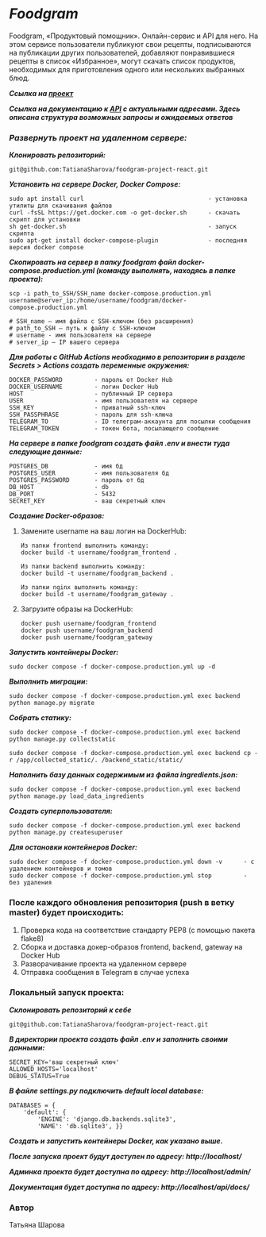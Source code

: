 # **_Foodgram_**
Foodgram, «Продуктовый помощник». Онлайн-сервис и API для него. На этом сервисе пользователи публикуют свои рецепты, подписываются на публикации других пользователей, добавляют понравившиеся рецепты в список «Избранное», могут скачать список продуктов, необходимых для приготовления одного или нескольких выбранных блюд.

**_Ссылка на [проект](http://foodgram-study.ddns.net "Гиперссылка к проекту.")_**

**_Ссылка на документацию к [API](http://foodgram-study.ddns.net/api/docs/ "Гиперссылка к API.") с актуальными адресами. Здесь описана структура возможных запросы и ожидаемых ответов_**

### _Развернуть проект на удаленном сервере:_

**_Клонировать репозиторий:_**
```
git@github.com:TatianaSharova/foodgram-project-react.git
```
**_Установить на сервере Docker, Docker Compose:_**
```
sudo apt install curl                                   - установка утилиты для скачивания файлов
curl -fsSL https://get.docker.com -o get-docker.sh      - скачать скрипт для установки
sh get-docker.sh                                        - запуск скрипта
sudo apt-get install docker-compose-plugin              - последняя версия docker compose
```
**_Скопировать на сервер в папку foodgram файл docker-compose.production.yml (команду выполнять, находясь в папке проекта):_**
```
scp -i path_to_SSH/SSH_name docker-compose.production.yml username@server_ip:/home/username/foodgram/docker-compose.production.yml

# SSH_name — имя файла с SSH-ключом (без расширения)
# path_to_SSH — путь к файлу с SSH-ключом
# username - имя пользователя на сервере
# server_ip — IP вашего сервера
```

**_Для работы с GitHub Actions необходимо в репозитории в разделе Secrets > Actions создать переменные окружения:_**
```
DOCKER_PASSWORD         - пароль от Docker Hub
DOCKER_USERNAME         - логин Docker Hub
HOST                    - публичный IP сервера
USER                    - имя пользователя на сервере
SSH_KEY                 - приватный ssh-ключ
SSH_PASSPHRASE          - пароль для ssh-ключа
TELEGRAM_TO             - ID телеграм-аккаунта для посылки сообщения
TELEGRAM_TOKEN          - токен бота, посылающего сообщение
```
**_На сервере в папке foodgram создать файл .env и внести туда следующие данные:_**
```
POSTGRES_DB             - имя бд
POSTGRES_USER           - имя пользователя бд
POSTGRES_PASSWORD       - пароль от бд
DB_HOST                 - db
DB_PORT                 - 5432
SECRET_KEY              - ваш секретный ключ
```
**_Создание Docker-образов:_**

1.  Замените username на ваш логин на DockerHub:

    ```
    Из папки frontend выполнить команду:
    docker build -t username/foodgram_frontend .

    Из папки backend выполнить команду:
    docker build -t username/foodgram_backend .

    Из папки nginx выполнить команду:
    docker build -t username/foodgram_gateway . 
    ```

2. Загрузите образы на DockerHub:

    ```
    docker push username/foodgram_frontend
    docker push username/foodgram_backend
    docker push username/foodgram_gateway
    ```

**_Запустить контейнеры Docker:_**
```
sudo docker compose -f docker-compose.production.yml up -d
```
**_Выполнить миграции:_**
```
sudo docker compose -f docker-compose.production.yml exec backend python manage.py migrate
```
**_Собрать статику:_**
```
sudo docker compose -f docker-compose.production.yml exec backend python manage.py collectstatic

sudo docker compose -f docker-compose.production.yml exec backend cp -r /app/collected_static/. /backend_static/static/
```
**_Наполнить базу данных содержимым из файла ingredients.json:_**
```
sudo docker compose -f docker-compose.production.yml exec backend python manage.py load_data_ingredients
```
**_Создать суперпользователя:_**
```
sudo docker compose -f docker-compose.production.yml exec backend python manage.py createsuperuser
```
**_Для остановки контейнеров Docker:_**
```
sudo docker compose -f docker-compose.production.yml down -v      - с удалением контейнеров и томов
sudo docker compose -f docker-compose.production.yml stop         - без удаления
```
### После каждого обновления репозитория (push в ветку master) будет происходить:

1. Проверка кода на соответствие стандарту PEP8 (с помощью пакета flake8)
2. Сборка и доставка докер-образов frontend, backend, gateway на Docker Hub
3. Разворачивание проекта на удаленном сервере
4. Отправка сообщения в Telegram в случае успеха

### Локальный запуск проекта:

**_Склонировать репозиторий к себе_**
```
git@github.com:TatianaSharova/foodgram-project-react.git
```

**_В директории проекта создать файл .env и заполнить своими данными:_**
```
SECRET_KEY='ваш секретный ключ'
ALLOWED_HOSTS='localhost'
DEBUG_STATUS=True

```

**_В файле settings.py подключить default local database:_**
```
DATABASES = {
    'default': {
        'ENGINE': 'django.db.backends.sqlite3',
        'NAME': 'db.sqlite3', }}

```

**_Создать и запустить контейнеры Docker, как указано выше._**

**_После запуска проект будут доступен по адресу: http://localhost/_**

**_Админка проекта будет доступна по адресу: http://localhost/admin/_**

**_Документация будет доступна по адресу: http://localhost/api/docs/_**


### Автор
Татьяна Шарова
